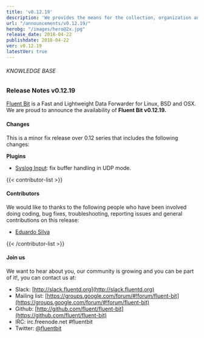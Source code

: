 ```yaml
---
title: 'v0.12.19'
description: 'We provides the means for the collection, organization and computerized retrieval of knowledgeand Lightweight Data Forwarder for Linux, BSD and OSX. We are proud to announce the availability of Fluent Bit v0.12.19.'
url: "/announcements/v0.12.19/"
herobg: "/images/hero@2x.jpg"
release_date: 2018-04-22
publishdate: 2018-04-22
ver: v0.12.19
latestVer: true 
---
```


###### KNOWLEDGE BASE

### Release Notes v0.12.19

[Fluent Bit](https://fluentbit.io/) is a Fast and Lightweight Data Forwarder for Linux, BSD and OSX. We are proud to announce the availability of **Fluent Bit v0.12.19.**

#### Changes

This is a minor fix release over 0.12 series that includes the following changes:

**Plugins**

* [Syslog Input](https://fluentbit.io/documentation/0.12/input/syslog.html): fix buffer handling in UDP mode.


{{< contributor-list >}}

#### Contributors

We would like to thanks to the following people who have been involved doing coding, bug fixes, troubleshooting, reporting issues and general contributions on this release:


* [Eduardo Silva](https://github.com/edsiper)

{{< /contributor-list >}}

#### Join us

We want to hear about you, our community is growing and you can be part of it!, you can contact us at:

* Slack: [http://slack.fluentd.org](http://slack.fluentd.org)
* Mailing list: [https://groups.google.com/forum/#!forum/fluent-bit](https://groups.google.com/forum/#!forum/fluent-bit)
* Github: [http://github.com/fluent/fluent-bit](https://github.com/fluent/fluent-bit)
* IRC: irc.freenode.net #fluentbit
* Twitter: [@fluentbit](https://twitter.com/fluentbit)